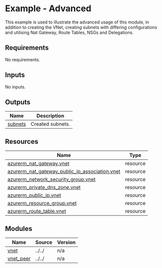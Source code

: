 # Example - Advanced

This example is used to illustrate the advanced usage of this module, in addition to creating the VNet, creating subnets with differing configurations and utilising Nat Gateway, Route Tables, NSGs and Delegations.

<!-- BEGIN_TF_DOCS -->
## Requirements

No requirements.

## Inputs

No inputs.

## Outputs

| Name | Description |
|------|-------------|
| <a name="output_subnets"></a> [subnets](#output\_subnets) | Created subnets. |

## Resources

| Name | Type |
|------|------|
| [azurerm_nat_gateway.vnet](https://registry.terraform.io/providers/hashicorp/azurerm/latest/docs/resources/nat_gateway) | resource |
| [azurerm_nat_gateway_public_ip_association.vnet](https://registry.terraform.io/providers/hashicorp/azurerm/latest/docs/resources/nat_gateway_public_ip_association) | resource |
| [azurerm_network_security_group.vnet](https://registry.terraform.io/providers/hashicorp/azurerm/latest/docs/resources/network_security_group) | resource |
| [azurerm_private_dns_zone.vnet](https://registry.terraform.io/providers/hashicorp/azurerm/latest/docs/resources/private_dns_zone) | resource |
| [azurerm_public_ip.vnet](https://registry.terraform.io/providers/hashicorp/azurerm/latest/docs/resources/public_ip) | resource |
| [azurerm_resource_group.vnet](https://registry.terraform.io/providers/hashicorp/azurerm/latest/docs/resources/resource_group) | resource |
| [azurerm_route_table.vnet](https://registry.terraform.io/providers/hashicorp/azurerm/latest/docs/resources/route_table) | resource |

## Modules

| Name | Source | Version |
|------|--------|---------|
| <a name="module_vnet"></a> [vnet](#module\_vnet) | ../../ | n/a |
| <a name="module_vnet_peer"></a> [vnet\_peer](#module\_vnet\_peer) | ../../ | n/a |
<!-- END_TF_DOCS -->

